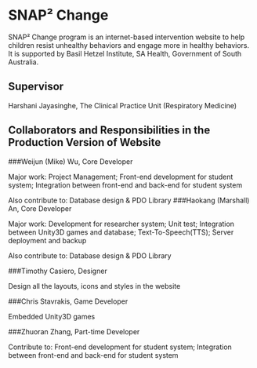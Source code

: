 # SNAP² Change
SNAP² Change program is an internet-based intervention website to help children resist unhealthy behaviors and engage more in healthy behaviors. It is supported by Basil Hetzel Institute, SA Health, Government of South Australia.

## Supervisor
Harshani Jayasinghe, The Clinical Practice Unit (Respiratory Medicine)


## Collaborators and Responsibilities in the Production Version of Website
###Weijun (Mike) Wu, Core Developer

Major work: Project Management; Front-end development for student system;  Integration between front-end and back-end for student system

Also contribute to: Database design & PDO Library
###Haokang (Marshall) An, Core Developer

Major work: Development for researcher system; Unit test; Integration between Unity3D games and database; Text-To-Speech(TTS); Server deployment and backup

Also contribute to: Database design & PDO Library

###Timothy Casiero, Designer

Design all the layouts, icons and styles in the website

###Chris Stavrakis, Game Developer

Embedded Unity3D games

###Zhuoran Zhang, Part-time Developer

Contribute to: Front-end development for student system;  Integration between front-end and back-end for student system
